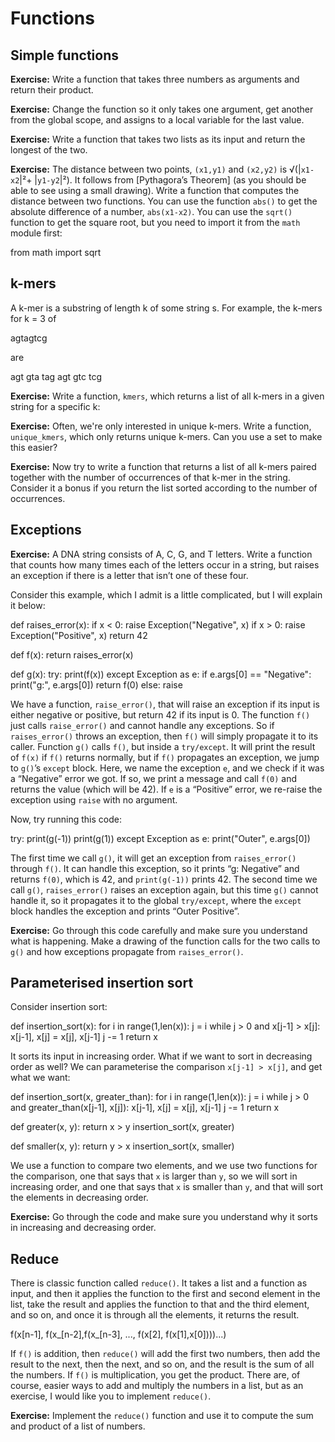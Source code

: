 # Functions

## Simple functions

**Exercise:** Write a function that takes three numbers as arguments and return their product.

**Exercise:** Change the function so it only takes one argument, get another from the global scope, and assigns to a local variable for the last value.

**Exercise:** Write a function that takes two lists as its input and return the longest of the two.

**Exercise:** The distance between two points, `(x1,y1)` and `(x2,y2)` is √(|`x1-x2`|²+ |`y1-y2`|²). It follows from [Pythagora’s Theorem] (as you should be able to see using a small drawing). Write a function that computes the distance between two functions. You can use the function `abs()` to get the absolute difference of a number, `abs(x1-x2)`. You can use the `sqrt()` function to get the square root, but you need to import it from the `math` module first:

from math import sqrt

## k-mers

A k-mer is a substring of length k of some string s. For example, the k-mers for k = 3 of

agtagtcg

are

agt
gta
tag
agt
gtc
tcg

**Exercise:** Write a function, `kmers`, which returns a list of all k-mers in a given string for a specific k:

**Exercise:** Often, we're only interested in unique k-mers. Write a function, `unique_kmers`, which only returns unique k-mers. Can you use a set to make this easier?

**Exercise:** Now try to write a function that returns a list of all k-mers paired together with the number of occurrences of that k-mer in the string. Consider it a bonus if you return the list sorted according to the number of occurrences.


## Exceptions

**Exercise:** A DNA string consists of A, C, G, and T letters. Write a function that counts how many times each of the letters occur in a string, but raises an exception if there is a letter that isn’t one of these four.

Consider this example, which I admit is a little complicated, but I will explain it below:

def raises_error(x):
	if x < 0:
		raise Exception("Negative", x)
	if x > 0:
		raise Exception("Positive", x)
	return 42

def f(x):
	return raises_error(x)

def g(x):
	try:
		print(f(x))
	except Exception as e:
		if e.args[0] == "Negative":
			print("g:", e.args[0])
			return f(0)
		else:
			raise

We have a function, `raise_error()`, that will raise an exception if its input is either negative or positive, but return 42 if its input is 0. The function `f()` just calls `raise_error()` and cannot handle any exceptions. So if `raises_error()` throws an exception, then `f()` will simply propagate it to its caller. Function `g()` calls `f()`, but inside a `try/except`. It will print the result of `f(x)` if `f()` returns normally, but if `f()` propagates an exception, we jump to `g()`’s `except` block. Here, we name the exception `e`, and we check if it was a “Negative” error we got. If so, we print a message and call `f(0)` and returns the value (which will be 42). If `e` is a “Positive” error, we re-raise the exception using `raise` with no argument.

Now, try running this code:

try:
	print(g(-1))
	print(g(1))
except Exception as e:
	print("Outer", e.args[0])

The first time we call `g()`, it will get an exception from `raises_error()` through `f()`. It can handle this exception, so it prints “g: Negative” and returns `f(0)`, which is 42, and `print(g(-1))` prints 42. The second time we call `g()`, `raises_error()` raises an exception again, but this time `g()` cannot handle it, so it propagates it to the global `try/except`, where the `except` block handles the exception and prints “Outer Positive”.

**Exercise:** Go through this code carefully and make sure you understand what is happening. Make a drawing of the function calls for the two calls to `g()` and how exceptions propagate from `raises_error()`.


## Parameterised insertion sort

Consider insertion sort:

def insertion_sort(x):
	for i in range(1,len(x)):
		j = i
		while j > 0 and x[j-1] > x[j]:
			x[j-1], x[j] = x[j], x[j-1]
			j -= 1
	return x

It sorts its input in increasing order. What if we want to sort in decreasing order as well? We can parameterise the comparison `x[j-1] > x[j]`, and get what we want:

def insertion_sort(x, greater_than):
	for i in range(1,len(x)):
		j = i
		while j > 0 and greater_than(x[j-1], x[j]):
			x[j-1], x[j] = x[j], x[j-1]
			j -= 1
	return x

def greater(x, y):
	return x > y
insertion_sort(x, greater)

def smaller(x, y):
	return y > x
insertion_sort(x, smaller)

We use a function to compare two elements, and we use two functions for the comparison, one that says that `x` is larger than `y`, so we will sort in increasing order, and one that says that `x` is smaller than `y`, and that will sort the elements in decreasing order.

**Exercise:** Go through the code and make sure you understand why it sorts in increasing and decreasing order.

## Reduce

There is classic function called `reduce()`. It takes a list and a function as input, and then it applies the function to the first and second element in the list, take the result and applies the function to that and the third element, and so on, and once it is through all the elements, it returns the result.

f(x[n-1], f(x_[n-2],f(x_[n-3], ..., f(x[2], f(x[1],x[0])))...)

If `f()` is addition, then `reduce()` will add the first two numbers, then add the result to the next, then the next, and so on, and the result is the sum of all the numbers. If `f()` is multiplication, you get the product. There are, of course, easier ways to add and multiply the numbers in a list, but as an exercise, I would like you to implement `reduce()`.

**Exercise:** Implement the `reduce()` function and use it to compute the sum and product of a list of numbers.


